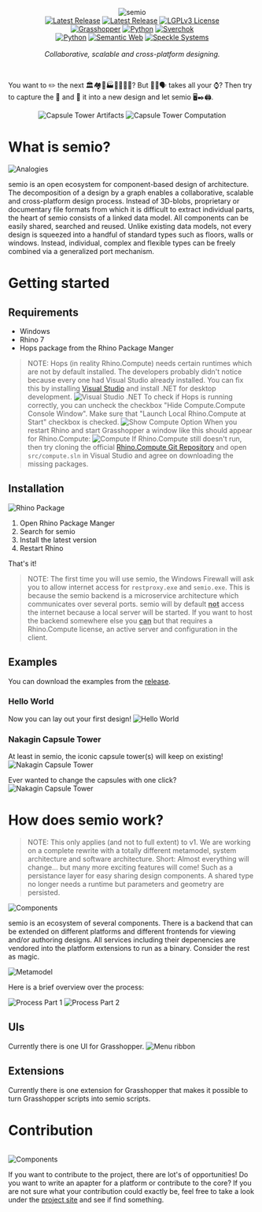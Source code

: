 <p align="center">
    <picture>
        <source media="(prefers-color-scheme: dark)" srcset="https://raw.githubusercontent.com/usalu/semio/main/resources/logo/logo-horizontal-dark.svg">
        <source media="(prefers-color-scheme: light)" srcset="https://raw.githubusercontent.com/usalu/semio/main/resources/logo/logo-horizontal.svg">
        <img alt="semio" href="https://github.com/usalu/semio/" src="https://raw.githubusercontent.com/usalu/semio/main/resources/logo/logo-horizontal.svg">
    </picture>
    <br/>
    <a href="https://doi.org/10.5281/zenodo.8419156"><img src="https://raw.githubusercontent.com/usalu/semio/main/docs/badges/doi-zenodo.svg" alt="Latest Release"></a>
    <a href="https://github.com/usalu/semio/"><img src="https://img.shields.io/github/v/release/usalu/semio?style=flat-square&color=ff344f" alt="Latest Release"></a>
    <a href="https://choosealicense.com/licenses/lgpl-3.0/"><img src="https://raw.githubusercontent.com/usalu/semio/main/docs/badges/license-LGPL_v3.svg" alt="LGPLv3 License"></a>
    <br/>
    <a href="https://www.grasshopper3d.com/"><img src="https://raw.githubusercontent.com/usalu/semio/main/docs/badges/platform-Grasshopper.svg" alt="Grasshopper"></a>
    <a href="https://www.python.org/"><img src="https://raw.githubusercontent.com/usalu/semio/main/docs/badges/platform-comming_soon(Python).svg" alt="Python"></a>
    <a href="https://nortikin.github.io/sverchok/"><img src="https://raw.githubusercontent.com/usalu/semio/main/docs/badges/platform-comming_soon(Sverchok).svg" alt="Sverchok"></a>
    <br/>
    <a href="https://www.python.org/"><img src="https://raw.githubusercontent.com/usalu/semio/main/docs/badges/powered_by-Python.svg" alt="Python"></a>
    <a href="<http://www.w3.org/2001/sw/wiki/RDF>"><img src="https://raw.githubusercontent.com/usalu/semio/main/docs/badges/powered_by-Semantic_Web.svg" alt="Semantic Web"></a>
    <a href="https://speckle.systems/"><img src="https://raw.githubusercontent.com/usalu/semio/main/docs/badges/powered_by-Speckle.svg" alt="Speckle Systems"></a>
    <br/>
    <br/>
    <i>Collaborative, scalable and cross-platform designing.</i>
</p>
<br/>

You want to <emoji>✏️</emoji> the next <emoji>🏛️🏘️🏢🏭🏫🏨⛪🕌</emoji>? But <emoji>📐🔢🗣️</emoji> takes all your <emoji>⌚</emoji>? Then try to capture the <emoji>🧬</emoji> and <emoji>💉</emoji>  it into a new design and let semio <emoji>🖥️✒️🖨️</emoji>.

<p align="center">
    <picture>
        <source media="(prefers-color-scheme: dark)" srcset="https://raw.githubusercontent.com/usalu/semio/main/docs/examples/capsuletower/artifacts-dark.svg">
        <source media="(prefers-color-scheme: light)" srcset="https://raw.githubusercontent.com/usalu/semio/main/docs/examples/capsuletower/artifacts.svg">
        <img alt="Capsule Tower Artifacts" src="https://raw.githubusercontent.com/usalu/semio/main/docs/examples/capsuletower/artifacts.svg">
    </picture>
    <picture>
        <source media="(prefers-color-scheme: dark)" srcset="https://raw.githubusercontent.com/usalu/semio/main/docs/examples/capsuletower/computation-dark.svg">
        <source media="(prefers-color-scheme: light)" srcset="https://raw.githubusercontent.com/usalu/semio/main/docs/examples/capsuletower/computation.svg">
        <img alt="Capsule Tower Computation" src="https://raw.githubusercontent.com/usalu/semio/main/docs/examples/capsuletower/computation.svg">
    </picture>
</p>

# What is semio?

<picture>
    <source media="(prefers-color-scheme: dark)" srcset="https://raw.githubusercontent.com/usalu/semio/main/docs/conceptual/analogies-dark.svg">
    <source media="(prefers-color-scheme: light)" srcset="https://raw.githubusercontent.com/usalu/semio/main/docs/conceptual/analogies.svg">
    <img alt="Analogies" src="https://raw.githubusercontent.com/usalu/semio/main/docs/conceptual/analogies.svg">
</picture>

semio is an open ecosystem for component-based design of architecture. The decomposition of a design by a graph enables a collaborative, scalable and cross-platform design process. Instead of 3D-blobs, proprietary or documentary file formats from which it is difficult to extract individual parts, the heart of semio consists of a linked data model. All components can be easily shared, searched and reused. Unlike existing data models, not every design is squeezed into a handful of standard types such as floors, walls or windows. Instead, individual, complex and flexible types can be freely combined via a generalized port mechanism.

# Getting started

## Requirements
- Windows
- Rhino 7
- Hops package from the Rhino Package Manger

> NOTE: Hops (in reality Rhino.Compute) needs certain runtimes which are not by default installed. The developers probably didn't notice because every one had Visual Studio already installed. You can fix this by installing [Visual Studio](https://visualstudio.microsoft.com/) and install .NET for desktop development.
![Visual Studio .NET](https://raw.githubusercontent.com/usalu/semio/main/docs/installation/visual-studio-dotnet.png)
To check if Hops is running correctly, you can uncheck the checkbox "Hide 
Compute.Compute Console Window". Make sure that "Launch Local Rhino.Compute at Start" checkbox is checked.
![Show Compute Option](https://raw.githubusercontent.com/usalu/semio/main/docs/installation/show-compute.png)
When you restart Rhino and start Grasshopper a window like this should appear for Rhino.Compute:
![Compute](https://raw.githubusercontent.com/usalu/semio/main/docs/installation/compute.png)
If Rhino.Compute still doesn't run, then try cloning the official [Rhino.Compute Git Repository](https://github.com/mcneel/compute.rhino3d) and open `src/compute.sln` in Visual Studio and agree on downloading the missing packages.

## Installation
![Rhino Package](https://raw.githubusercontent.com/usalu/semio/main/docs/installation/rhinopackage.gif)
1. Open Rhino Package Manger
1. Search for semio
1. Install the latest version
1. Restart Rhino

That's it!

> NOTE: The first time you will use semio, the Windows Firewall will ask you to allow internet access for
`restproxy.exe` and `semio.exe`. This is because the semio backend is a microservice architecture which communicates over several ports. semio will by default **<ins>not</ins>** access the internet because a local server will be started. If you want to host the backend somewhere else you **<ins>can</ins>** but that requires a Rhino.Compute license, an active server and configuration in the client.

## Examples

You can download the examples from the [release](https://github.com/usalu/semio/releases/download/1.0/examples.zip).

### Hello World
Now you can lay out your first design!
![Hello World](https://raw.githubusercontent.com/usalu/semio/main/docs/examples/helloworld/grasshopper.gif)

### Nakagin Capsule Tower
At least in semio, the iconic capsule tower(s) will keep on existing!
![Nakagin Capsule Tower](https://raw.githubusercontent.com/usalu/semio/main/docs/examples/capsuletower/grasshopper.gif)

Ever wanted to change the capsules with one click?
![Nakagin Capsule Tower](https://raw.githubusercontent.com/usalu/semio/main/docs/examples/capsuletower/grasshopper-variant.gif)

# How does semio work?

>NOTE: This only applies (and not to full extent) to v1. We are working on a complete rewrite with a totally different metamodel, system architecture and software architecture. Short: Almost everything will change... but many more exciting features will come! Such as a persistance layer for easy sharing design components. A shared type no longer needs a runtime but parameters and geometry are persisted.

<picture>
    <source media="(prefers-color-scheme: dark)" srcset="https://raw.githubusercontent.com/usalu/semio/main/docs/softwarequality/systemarchitecture/componentsdiagram-dark.svg">
    <source media="(prefers-color-scheme: light)" srcset="https://raw.githubusercontent.com/usalu/semio/main/docs/softwarequality/systemarchitecture/componentsdiagram.svg">
    <img alt="Components" src="https://raw.githubusercontent.com/usalu/semio/main/docs/softwarequality/systemarchitecture/componentsdiagram.svg">
</picture>

semio is an ecosystem of several components. There is a backend that can be extended on different platforms and different frontends for viewing and/or authoring designs. All services including their depenencies are vendored into the platform extensions to run as a binary. Consider the rest as magic.

<picture>
    <source media="(prefers-color-scheme: dark)" srcset="https://raw.githubusercontent.com/usalu/semio/main/docs/softwarequality/softwarearchitecture/metamodel-dark.svg">
    <source media="(prefers-color-scheme: light)" srcset="https://raw.githubusercontent.com/usalu/semio/main/docs/softwarequality/softwarearchitecture/metamodel.svg">
    <img alt="Metamodel" src="https://raw.githubusercontent.com/usalu/semio/main/docs/softwarequality/softwarearchitecture/metamodel.svg">
</picture>

Here is a brief overview over the process:

<picture>
    <source media="(prefers-color-scheme: dark)" srcset="https://raw.githubusercontent.com/usalu/semio/main/docs/softwarequality/softwarearchitecture/designprocessmodel-dark.svg">
    <source media="(prefers-color-scheme: light)" srcset="https://raw.githubusercontent.com/usalu/semio/main/docs/softwarequality/softwarearchitecture/designprocessmodel.svg">
    <img alt="Process Part 1" src="https://raw.githubusercontent.com/usalu/semio/main/docs/softwarequality/softwarearchitecture/designprocessmodel.svg">
</picture>

<picture>
    <source media="(prefers-color-scheme: dark)" srcset="https://raw.githubusercontent.com/usalu/semio/main/docs/softwarequality/softwarearchitecture/designprocessmodel2-dark.svg">
    <source media="(prefers-color-scheme: light)" srcset="https://raw.githubusercontent.com/usalu/semio/main/docs/softwarequality/softwarearchitecture/designprocessmodel2.svg">
    <img alt="Process Part 2" src="https://raw.githubusercontent.com/usalu/semio/main/docs/softwarequality/softwarearchitecture/designprocessmodel2.svg">
</picture>

## UIs

Currently there is one UI for Grasshopper.
![Menu ribbon](https://raw.githubusercontent.com/usalu/semio/main/docs/adapters/grasshopper/ribbon.png)

## Extensions

Currently there is one extension for Grasshopper that makes it possible to turn Grasshopper scripts into semio scripts.

# Contribution

![]()

<picture>
    <source media="(prefers-color-scheme: dark)" srcset="https://raw.githubusercontent.com/usalu/semio/main/docs/softwarequality/softwarearchitecture/frameworkrelationships-dark.svg">
    <source media="(prefers-color-scheme: light)" srcset="https://raw.githubusercontent.com/usalu/semio/main/docs/softwarequality/softwarearchitecture/frameworkrelationships.svg">
    <img alt="Components" src="https://raw.githubusercontent.com/usalu/semio/main/docs/softwarequality/softwarearchitecture/frameworkrelationships.svg">
</picture>


If you want to contribute to the project, there are lot's of opportunities! Do you want to write an apapter for a platform or contribute to the core?
If you are not sure what your contribution could exactly be, feel free to take a look under the [project site](https://github.com/users/usalu/projects/2) and see if find something.